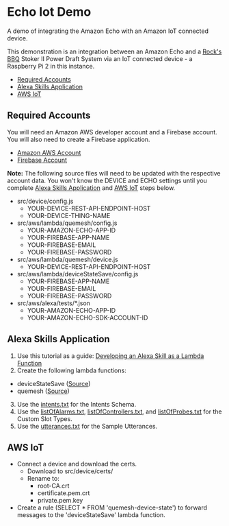 # Echo Iot Demo
A demo of integrating the Amazon Echo with an Amazon IoT connected device.

This demonstration is an integration between an Amazon Echo and a [Rock's BBQ](https://www.rocksbarbque.com/) Stoker II Power Draft System via an IoT connected device - a Raspberry Pi 2 in this instance.

* [Required Accounts](#accounts)
* [Alexa Skills Application](#alexa)
* [AWS IoT](#iot)

<a name="accounts"></a>
## Required Accounts
You will need an Amazon AWS developer account and a Firebase account. You will also need to create a Firebase application.
  * [Amazon AWS Account](https://www.amazon.com/ap/signin)
  * [Firebase Account](https://www.firebase.com/login/)

**Note:** The following source files will need to be updated with the respective account data. You won't know the DEVICE and ECHO settings until you complete [Alexa Skills Application](#alexa) and [AWS IoT](#iot) steps below.
  * src/device/config.js
    * YOUR-DEVICE-REST-API-ENDPOINT-HOST
    * YOUR-DEVICE-THING-NAME
  * src/aws/lambda/quemesh/config.js
    * YOUR-AMAZON-ECHO-APP-ID
    * YOUR-FIREBASE-APP-NAME
    * YOUR-FIREBASE-EMAIL
    * YOUR-FIREBASE-PASSWORD
  * src/aws/lambda/quemesh/device.js
    * YOUR-DEVICE-REST-API-ENDPOINT-HOST
  * src/aws/lambda/deviceStateSave/config.js
    * YOUR-FIREBASE-APP-NAME
    * YOUR-FIREBASE-EMAIL
    * YOUR-FIREBASE-PASSWORD
  * src/aws/alexa/tests/*.json
    * YOUR-AMAZON-ECHO-APP-ID
    * YOUR-AMAZON-ECHO-SDK-ACCOUNT-ID

<a name="alexa"></a>
## Alexa Skills Application
1. Use this tutorial as a guide: [Developing an Alexa Skill as a Lambda Function](https://developer.amazon.com/public/solutions/alexa/alexa-skills-kit/docs/developing-an-alexa-skill-as-a-lambda-function)
2. Create the following lambda functions:
  * deviceStateSave ([Source](https://github.com/javaday/EchoIotDemo/tree/master/src/aws/lambda/deviceStateSave))
  * quemesh ([Source](https://github.com/javaday/EchoIotDemo/tree/master/src/aws/lambda/quemesh))
3. Use the [intents.txt](https://github.com/javaday/EchoIotDemo/blob/master/src/aws/alexa/intents.txt) for the Intents Schema.
4. Use the [listOfAlarms.txt](https://github.com/javaday/EchoIotDemo/blob/master/src/aws/alexa/listOfAlarms.txt), [listOfControllers.txt](https://github.com/javaday/EchoIotDemo/blob/master/src/aws/alexa/listOfControllers.txt), and [listOfProbes.txt](https://github.com/javaday/EchoIotDemo/blob/master/src/aws/alexa/listOfProbes.txt) for the Custom Slot Types.
4. Use the [utterances.txt](https://github.com/javaday/EchoIotDemo/blob/master/src/aws/alexa/utterances.txt) for the Sample Utterances.

<a name="iot"></a>
## AWS IoT
  * Connect a device and download the certs.
    * Download to src/device/certs/
    * Rename to:
      * root-CA.crt
      * certificate.pem.crt
      * private.pem.key
  * Create a rule (SELECT * FROM 'quemesh-device-state') to forward messages to the 'deviceStateSave' lambda function.

	
	
	

	


